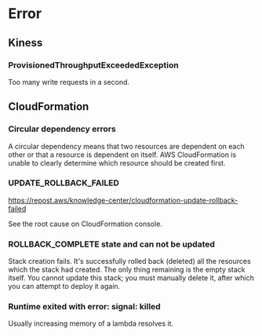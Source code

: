# Error

## Kiness

### ProvisionedThroughputExceededException

Too many write requests in a second.

## CloudFormation

### Circular dependency errors

A circular dependency means that two resources are dependent on each other or that a resource is dependent on itself.
AWS CloudFormation is unable to clearly determine which resource should be created first.

### UPDATE_ROLLBACK_FAILED

https://repost.aws/knowledge-center/cloudformation-update-rollback-failed

See the root cause on CloudFormation console.

### ROLLBACK_COMPLETE state and can not be updated

Stack creation fails. It's successfully rolled back (deleted) all the resources which the stack had created. The only thing remaining is the empty stack itself. You cannot update this stack; you must manually delete it, after which you can attempt to deploy it again.

### Runtime exited with error: signal: killed

Usually increasing memory of a lambda resolves it.
